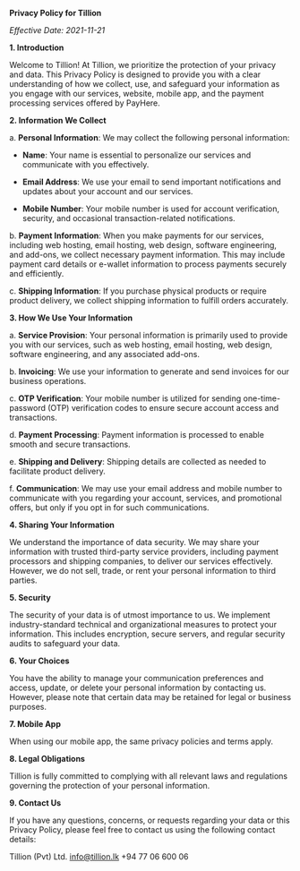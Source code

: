 **Privacy Policy for Tillion**

*Effective Date: 2021-11-21*

**1. Introduction**

Welcome to Tillion! At Tillion, we prioritize the protection of your privacy and data. This Privacy Policy is designed to provide you with a clear understanding of how we collect, use, and safeguard your information as you engage with our services, website, mobile app, and the payment processing services offered by PayHere.

**2. Information We Collect**

a. **Personal Information**: We may collect the following personal information:

   - **Name**: Your name is essential to personalize our services and communicate with you effectively.
   
   - **Email Address**: We use your email to send important notifications and updates about your account and our services.
   
   - **Mobile Number**: Your mobile number is used for account verification, security, and occasional transaction-related notifications.

b. **Payment Information**: When you make payments for our services, including web hosting, email hosting, web design, software engineering, and add-ons, we collect necessary payment information. This may include payment card details or e-wallet information to process payments securely and efficiently.

c. **Shipping Information**: If you purchase physical products or require product delivery, we collect shipping information to fulfill orders accurately.

**3. How We Use Your Information**

a. **Service Provision**: Your personal information is primarily used to provide you with our services, such as web hosting, email hosting, web design, software engineering, and any associated add-ons.

b. **Invoicing**: We use your information to generate and send invoices for our business operations.

c. **OTP Verification**: Your mobile number is utilized for sending one-time-password (OTP) verification codes to ensure secure account access and transactions.

d. **Payment Processing**: Payment information is processed to enable smooth and secure transactions.

e. **Shipping and Delivery**: Shipping details are collected as needed to facilitate product delivery.

f. **Communication**: We may use your email address and mobile number to communicate with you regarding your account, services, and promotional offers, but only if you opt in for such communications.

**4. Sharing Your Information**

We understand the importance of data security. We may share your information with trusted third-party service providers, including payment processors and shipping companies, to deliver our services effectively. However, we do not sell, trade, or rent your personal information to third parties.

**5. Security**

The security of your data is of utmost importance to us. We implement industry-standard technical and organizational measures to protect your information. This includes encryption, secure servers, and regular security audits to safeguard your data.

**6. Your Choices**

You have the ability to manage your communication preferences and access, update, or delete your personal information by contacting us. However, please note that certain data may be retained for legal or business purposes.

**7. Mobile App**

When using our mobile app, the same privacy policies and terms apply.

**8. Legal Obligations**

Tillion is fully committed to complying with all relevant laws and regulations governing the protection of your personal information.

**9. Contact Us**

If you have any questions, concerns, or requests regarding your data or this Privacy Policy, please feel free to contact us using the following contact details:

Tillion (Pvt) Ltd.
info@tillion.lk
+94 77 06 600 06
